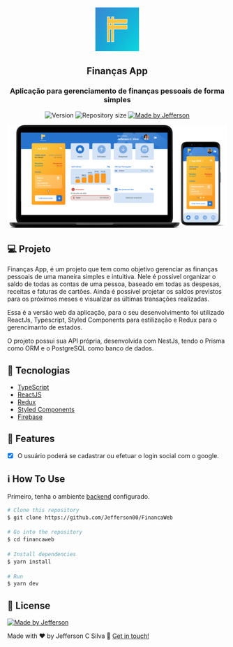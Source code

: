 <h3 align="center">
  <img alt="FinancasApp" title="FinancasApp" src=".github/logo.png" height="100px" width="100px"/>
</h3>

<h2 align="center">
 Finanças App
</h2>

<h3 align="center">
  Aplicação para gerenciamento de finanças pessoais de forma simples
</h3>

<p align="center">
  <img alt="Version" src="https://img.shields.io/badge/version-1.0-brightgreen">
  <img alt="Repository size" src="https://img.shields.io/github/repo-size/Jefferson00/FinancaWeb">
  <a href="https://www.linkedin.com/in/jefferson-c-silva-aa1b7b1a9/">
    <img alt="Made by Jefferson" src="https://img.shields.io/badge/made%20by-Jefferson-blue">
  </a>
</p>

<p align="center">
  <img src=".github/preview.png">
</p>

## 💻 Projeto

Finanças App, é um projeto que tem como objetivo gerenciar as finanças pessoais de uma maneira simples e intuitiva. Nele é possível organizar o saldo de todas as contas de uma pessoa, baseado em todas as despesas, receitas e faturas de cartões. Ainda é possível projetar os saldos previstos para os próximos meses e visualizar as últimas transações realizadas.

Essa é a versão web da aplicação, para o seu desenvolvimento foi utilizado ReactJs, Typescript, Styled Components para estilização e Redux para o gerencimanto de estados.

O projeto possui sua API própria, desenvolvida com NestJs, tendo o Prisma como ORM e o PostgreSQL como banco de dados.

## 🚀 Tecnologias

- [TypeScript](https://www.typescriptlang.org/)
- [ReactJS](https://reactjs.org/)
- [Redux](https://redux.js.org/)
- [Styled Components](https://www.styled-components.com/)
- [Firebase](https://firebase.google.com/)

## 🚀 Features

- [x] O usuário poderá se cadastrar ou efetuar o login social com o google.

## ℹ️ How To Use

Primeiro, tenha o ambiente [backend](https://github.com/Jefferson00/FinanceAPI) configurado.

```bash
# Clone this repository
$ git clone https://github.com/Jefferson00/FinancaWeb

# Go into the repository
$ cd financaweb

# Install dependencies
$ yarn install

# Run
$ yarn dev

```

## 📝 License

<a href="/LICENSE">
    <img alt="Made by Jefferson" src="https://img.shields.io/badge/licence-MIT-blue">
 </a>

Made with ♥ by Jefferson C Silva :wave: [Get in touch!](https://www.linkedin.com/in/jefferson-c-silva)
